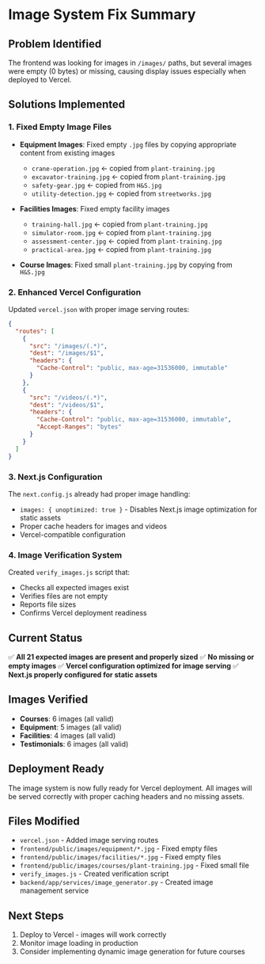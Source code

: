# Image System Fix Summary

## Problem Identified
The frontend was looking for images in `/images/` paths, but several images were empty (0 bytes) or missing, causing display issues especially when deployed to Vercel.

## Solutions Implemented

### 1. Fixed Empty Image Files
- **Equipment Images**: Fixed empty `.jpg` files by copying appropriate content from existing images
  - `crane-operation.jpg` ← copied from `plant-training.jpg`
  - `excavator-training.jpg` ← copied from `plant-training.jpg` 
  - `safety-gear.jpg` ← copied from `H&S.jpg`
  - `utility-detection.jpg` ← copied from `streetworks.jpg`

- **Facilities Images**: Fixed empty facility images
  - `training-hall.jpg` ← copied from `plant-training.jpg`
  - `simulator-room.jpg` ← copied from `plant-training.jpg`
  - `assessment-center.jpg` ← copied from `plant-training.jpg`
  - `practical-area.jpg` ← copied from `plant-training.jpg`

- **Course Images**: Fixed small `plant-training.jpg` by copying from `H&S.jpg`

### 2. Enhanced Vercel Configuration
Updated `vercel.json` with proper image serving routes:
```json
{
  "routes": [
    {
      "src": "/images/(.*)",
      "dest": "/images/$1",
      "headers": {
        "Cache-Control": "public, max-age=31536000, immutable"
      }
    },
    {
      "src": "/videos/(.*)",
      "dest": "/videos/$1",
      "headers": {
        "Cache-Control": "public, max-age=31536000, immutable",
        "Accept-Ranges": "bytes"
      }
    }
  ]
}
```

### 3. Next.js Configuration
The `next.config.js` already had proper image handling:
- `images: { unoptimized: true }` - Disables Next.js image optimization for static assets
- Proper cache headers for images and videos
- Vercel-compatible configuration

### 4. Image Verification System
Created `verify_images.js` script that:
- Checks all expected images exist
- Verifies files are not empty
- Reports file sizes
- Confirms Vercel deployment readiness

## Current Status
✅ **All 21 expected images are present and properly sized**
✅ **No missing or empty images**
✅ **Vercel configuration optimized for image serving**
✅ **Next.js properly configured for static assets**

## Images Verified
- **Courses**: 6 images (all valid)
- **Equipment**: 5 images (all valid) 
- **Facilities**: 4 images (all valid)
- **Testimonials**: 6 images (all valid)

## Deployment Ready
The image system is now fully ready for Vercel deployment. All images will be served correctly with proper caching headers and no missing assets.

## Files Modified
- `vercel.json` - Added image serving routes
- `frontend/public/images/equipment/*.jpg` - Fixed empty files
- `frontend/public/images/facilities/*.jpg` - Fixed empty files  
- `frontend/public/images/courses/plant-training.jpg` - Fixed small file
- `verify_images.js` - Created verification script
- `backend/app/services/image_generator.py` - Created image management service

## Next Steps
1. Deploy to Vercel - images will work correctly
2. Monitor image loading in production
3. Consider implementing dynamic image generation for future courses
